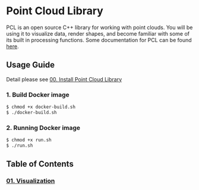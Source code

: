 # Point Cloud Library

PCL is an open source C++ library for working with point clouds. You will be using it to visualize data, render shapes, and become familiar with some of its built in processing functions. Some documentation for PCL can be found [here](https://pointclouds.org/).

## Usage Guide

Detail please see [00. Install Point Cloud Library](00_install.md)

### 1. Build Docker image

```bash
$ chmod +x docker-build.sh
$ ./docker-build.sh
```

### 2. Running Docker image

```bash
$ chmod +x run.sh
$ ./run.sh
```

## Table of Contents

### [01. Visualization](01_visualization/README.md)
